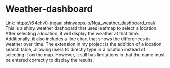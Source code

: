 # Weather-dashboard
Link: https://64ehv0-tngaai.shinyapps.io/Nga_weather_dashboard_real/
This is a shiny weather dashboard that uses leafmap to select a location. After selecting a location, it will display the weather at that time. Additionally, it also includes a line chart that shows the differences in weather over time. The extension in my project is the addition of a location search table, allowing users to directly type in a location instead of selecting it on the map. However, it still has limitations in that the name must be entered correctly to display the results.

